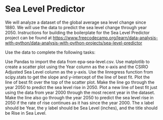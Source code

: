# Sea Level Predictor
We will analyze a dataset of the global average sea level change since 1880. We will use the data to predict the sea level change through year 2050.
Instructions for building the boilerplate for the Sea Level Predictor project can be found at https://www.freecodecamp.org/learn/data-analysis-with-python/data-analysis-with-python-projects/sea-level-predictor

Use the data to complete the following tasks:

Use Pandas to import the data from epa-sea-level.csv.
Use matplotlib to create a scatter plot using the Year column as the x-axis and the CSIRO Adjusted Sea Level column as the y-axis.
Use the linregress function from scipy.stats to get the slope and y-intercept of the line of best fit. Plot the line of best fit over the top of the scatter plot. Make the line go through the year 2050 to predict the sea level rise in 2050.
Plot a new line of best fit just using the data from year 2000 through the most recent year in the dataset. Make the line also go through the year 2050 to predict the sea level rise in 2050 if the rate of rise continues as it has since the year 2000.
The x label should be Year, the y label should be Sea Level (inches), and the title should be Rise in Sea Level.
